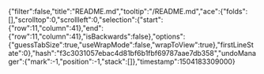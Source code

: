 {"filter":false,"title":"README.md","tooltip":"/README.md","ace":{"folds":[],"scrolltop":0,"scrollleft":0,"selection":{"start":{"row":11,"column":41},"end":{"row":11,"column":41},"isBackwards":false},"options":{"guessTabSize":true,"useWrapMode":false,"wrapToView":true},"firstLineState":0},"hash":"f3c3031057ebac4d81bf6b1fbf69787aae7db358","undoManager":{"mark":-1,"position":-1,"stack":[]},"timestamp":1504183309000}